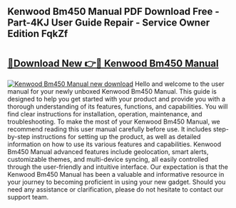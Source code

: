 ## Kenwood Bm450 Manual PDF Download Free - Part-4KJ User Guide Repair - Service Owner Edition FqkZf

# <h2><a href="http://cf23670.oget.top/?id=Kenwood+Bm450+Manual">🔗Download New 👉🔴 Kenwood Bm450 Manual</a></h2>

[![Kenwood Bm450 Manual new download](https://i.imgur.com/5g1atiW.png)](http://cf23670.oget.top/?id=Kenwood+Bm450+Manual)
Hello and welcome to the user manual for your newly unboxed Kenwood Bm450 Manual. This guide is designed to help you get started with your product and provide you with a thorough understanding of its features, functions, and capabilities. You will find clear instructions for installation, operation, maintenance, and troubleshooting. To make the most of your Kenwood Bm450 Manual, we recommend reading this user manual carefully before use. It includes step-by-step instructions for setting up the product, as well as detailed information on how to use its various features and capabilities. Kenwood Bm450 Manual advanced features include geolocation, smart alerts, customizable themes, and multi-device syncing, all easily controlled through the user-friendly and intuitive interface. Our expectation is that the Kenwood Bm450 Manual has been a valuable and informative resource in your journey to becoming proficient in using your new gadget. Should you need any assistance or clarification, please do not hesitate to contact our support team.

